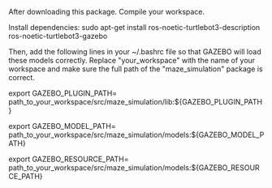 After downloading this package. Compile your workspace.

Install dependencies: sudo apt-get install ros-noetic-turtlebot3-description ros-noetic-turtlebot3-gazebo

Then, add the following lines in your ~/.bashrc file so that GAZEBO will load these models correctly.
Replace "your_workspace" with the name of your workspace and make sure the full path of the "maze_simulation" package is correct.

export GAZEBO_PLUGIN_PATH= path_to_your_workspace/src/maze_simulation/lib:${GAZEBO_PLUGIN_PATH}

export GAZEBO_MODEL_PATH= path_to_your_workspace/src/maze_simulation/models:${GAZEBO_MODEL_PATH}

export GAZEBO_RESOURCE_PATH= path_to_your_workspace/src/maze_simulation/models:${GAZEBO_RESOURCE_PATH}
